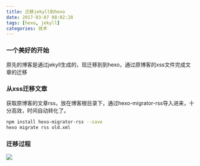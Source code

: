 ```yaml
---
title: 迁移jekyll到hexo
date: 2017-03-07 08:02:28
tags: [hexo, jekyll]
categories: 技术
---
```


### 一个美好的开始

原先的博客是通过jekyll生成的，现迁移到到hexo，通过原博客的xss文件完成文章的迁移

### 从xss迁移文章

获取原博客的文章rss，放在博客根目录下，通过hexo-migrator-rss导入进来，十分高效，时间自动转化了。

```bash
npm install hexo-migrator-rss --save
hexo migrate rss old.xml
```

### 迁移过程

![](http://7xirhj.com1.z0.glb.clouddn.com/blog/assert/images/hexo-migrate-xml.jpg)